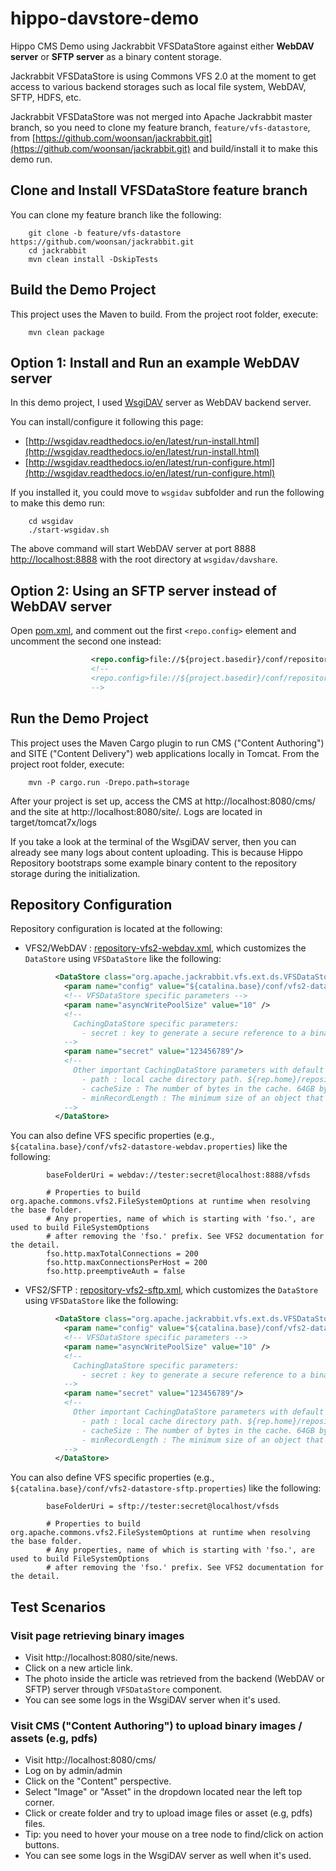 # hippo-davstore-demo

Hippo CMS Demo using Jackrabbit VFSDataStore against either **WebDAV server** or **SFTP server** as a binary content storage.

Jackrabbit VFSDataStore is using Commons VFS 2.0 at the moment to get access to various backend storages such as local file system, WebDAV, SFTP, HDFS, etc.

Jackrabbit VFSDataStore was not merged into Apache Jackrabbit master branch, so you need to clone my feature branch, ```feature/vfs-datastore```,
from [https://github.com/woonsan/jackrabbit.git](https://github.com/woonsan/jackrabbit.git) and build/install it to make this demo run.

## Clone and Install VFSDataStore feature branch

You can clone my feature branch like the following:

        git clone -b feature/vfs-datastore https://github.com/woonsan/jackrabbit.git
        cd jackrabbit
        mvn clean install -DskipTests

## Build the Demo Project

This project uses the Maven to build.
From the project root folder, execute:

        mvn clean package

## Option 1: Install and Run an example WebDAV server

In this demo project, I used [WsgiDAV](https://github.com/mar10/wsgidav) server as WebDAV backend server.

You can install/configure it following this page:
- [http://wsgidav.readthedocs.io/en/latest/run-install.html](http://wsgidav.readthedocs.io/en/latest/run-install.html)
- [http://wsgidav.readthedocs.io/en/latest/run-configure.html](http://wsgidav.readthedocs.io/en/latest/run-configure.html)

If you installed it, you could move to ```wsgidav``` subfolder and run the following to make this demo run:

        cd wsgidav
        ./start-wsgidav.sh

The above command will start WebDAV server at port 8888 [http://localhost:8888](http://localhost:8888)
with the root directory at ```wsgidav/davshare```.

## Option 2: Using an SFTP server instead of WebDAV server

Open [pom.xml](pom.xml), and comment out the first ```<repo.config>``` element and uncomment the second one instead:

```xml
                  <repo.config>file://${project.basedir}/conf/repository-vfs2-webdav.xml</repo.config>
                  <!--
                  <repo.config>file://${project.basedir}/conf/repository-vfs2-sftp.xml</repo.config>
                  -->
```

## Run the Demo Project

This project uses the Maven Cargo plugin to run CMS ("Content Authoring") and SITE ("Content Delivery") web applications locally in Tomcat.
From the project root folder, execute:

        mvn -P cargo.run -Drepo.path=storage

After your project is set up, access the CMS at http://localhost:8080/cms/ and the site at http://localhost:8080/site/.
Logs are located in target/tomcat7x/logs

If you take a look at the terminal of the WsgiDAV server, then you can already see many logs about content uploading. This is because Hippo Repository bootstraps some example binary content to the repository storage during the initialization.

## Repository Configuration

Repository configuration is located at the following:

- VFS2/WebDAV : [repository-vfs2-webdav.xml](conf/repository-vfs2-webdav.xml), which customizes the ```DataStore``` using ```VFSDataStore``` like the following:

```xml
          <DataStore class="org.apache.jackrabbit.vfs.ext.ds.VFSDataStore">
            <param name="config" value="${catalina.base}/conf/vfs2-datastore-webdav.properties" />
            <!-- VFSDataStore specific parameters -->
            <param name="asyncWritePoolSize" value="10" />
            <!--
              CachingDataStore specific parameters:
                - secret : key to generate a secure reference to a binary.
            -->
            <param name="secret" value="123456789"/>
            <!--
              Other important CachingDataStore parameters with default values, just for information:
                - path : local cache directory path. ${rep.home}/repository/datastore by default.
                - cacheSize : The number of bytes in the cache. 64GB by default.
                - minRecordLength : The minimum size of an object that should be stored in this data store. 16KB by default.
            -->
          </DataStore>
```

You can also define VFS specific properties (e.g., ```${catalina.base}/conf/vfs2-datastore-webdav.properties```) like the following:

```
        baseFolderUri = webdav://tester:secret@localhost:8888/vfsds
        
        # Properties to build org.apache.commons.vfs2.FileSystemOptions at runtime when resolving the base folder.
        # Any properties, name of which is starting with 'fso.', are used to build FileSystemOptions
        # after removing the 'fso.' prefix. See VFS2 documentation for the detail.
        fso.http.maxTotalConnections = 200
        fso.http.maxConnectionsPerHost = 200
        fso.http.preemptiveAuth = false
```

- VFS2/SFTP : [repository-vfs2-sftp.xml](conf/repository-vfs2-sftp.xml), which customizes the ```DataStore``` using ```VFSDataStore``` like the following:

```xml
          <DataStore class="org.apache.jackrabbit.vfs.ext.ds.VFSDataStore">
            <param name="config" value="${catalina.base}/conf/vfs2-datastore-sftp.properties" />
            <!-- VFSDataStore specific parameters -->
            <param name="asyncWritePoolSize" value="10" />
            <!--
              CachingDataStore specific parameters:
                - secret : key to generate a secure reference to a binary.
            -->
            <param name="secret" value="123456789"/>
            <!--
              Other important CachingDataStore parameters with default values, just for information:
                - path : local cache directory path. ${rep.home}/repository/datastore by default.
                - cacheSize : The number of bytes in the cache. 64GB by default.
                - minRecordLength : The minimum size of an object that should be stored in this data store. 16KB by default.
            -->
          </DataStore>
```

You can also define VFS specific properties (e.g., ```${catalina.base}/conf/vfs2-datastore-sftp.properties```) like the following:

```
        baseFolderUri = sftp://tester:secret@localhost/vfsds
        
        # Properties to build org.apache.commons.vfs2.FileSystemOptions at runtime when resolving the base folder.
        # Any properties, name of which is starting with 'fso.', are used to build FileSystemOptions
        # after removing the 'fso.' prefix. See VFS2 documentation for the detail.
```


## Test Scenarios

### Visit page retrieving binary images

- Visit http://localhost:8080/site/news.
- Click on a new article link.
- The photo inside the article was retrieved from the backend (WebDAV or SFTP) server through ```VFSDataStore``` component.
- You can see some logs in the WsgiDAV server when it's used.

### Visit CMS ("Content Authoring") to upload binary images / assets (e.g, pdfs)

- Visit http://localhost:8080/cms/
- Log on by admin/admin
- Click on the "Content" perspective.
- Select "Image" or "Asset" in the dropdown located near the left top corner.
- Click or create folder and try to upload image files or asset (e.g, pdfs) files.
- Tip: you need to hover your mouse on a tree node to find/click on action buttons.
- You can see some logs in the WsgiDAV server as well when it's used.
